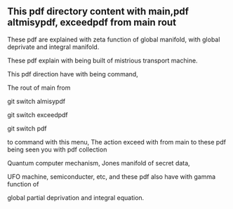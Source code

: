 </head>
<h2>This pdf directory content with main,pdf altmisypdf, exceedpdf from main rout</h2>
</head>

<body>
<p>These pdf are explained with zeta function of global manifold, with global deprivate and integral manifold.</p>
<p>These pdf explain with being built of mistrious transport machine.</p>
<p>This pdf direction have with being command,</p>
<p> The rout of main from </p>
<p> git switch almisypdf </p>
<p> git switch exceedpdf </p>
<p> git switch pdf </p>
<p> to command with this menu,
 The action exceed with from main to these pdf being seen you with pdf 
 collection </p>
 
<p>Quantum computer mechanism, Jones manifold of secret data,</p>

<p>UFO machine, semiconducter, etc, and these pdf also have with gamma function of</p>
<p>global partial deprivation and integral equation.</p>
</body>

